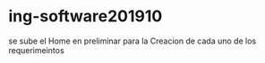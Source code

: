 # ing-software201910
se sube el Home en preliminar para la Creacion de cada uno de los requerimeintos 
